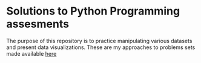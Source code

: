 # Solutions to Python Programming assesments

The purpose of this repository is to practice manipulating various datasets and present data visualizations.
These are my approaches to problems sets made available [here](https://www.udemy.com/course/100-days-of-code/)
